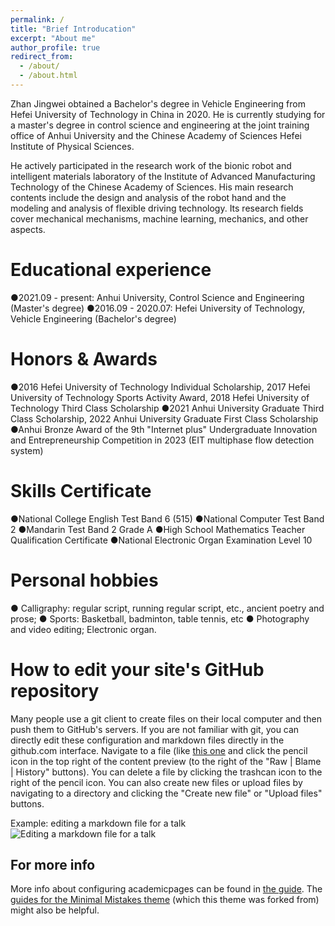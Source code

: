 ```yaml
---
permalink: /
title: "Brief Introducation"
excerpt: "About me"
author_profile: true
redirect_from: 
  - /about/
  - /about.html
---
```


Zhan Jingwei obtained a Bachelor's degree in Vehicle Engineering from Hefei University of Technology in China in 2020. He is currently studying for a master's degree in control science and engineering at the joint training office of Anhui University and the Chinese Academy of Sciences Hefei Institute of Physical Sciences.

He actively participated in the research work of the bionic robot and intelligent materials laboratory of the Institute of Advanced Manufacturing Technology of the Chinese Academy of Sciences. His main research contents include the design and analysis of the robot hand and the modeling and analysis of flexible driving technology. Its research fields cover mechanical mechanisms, machine learning, mechanics, and other aspects.

Educational experience
======
●2021.09 - present: Anhui University, Control Science and Engineering (Master's degree)
●2016.09 - 2020.07: Hefei University of Technology, Vehicle Engineering (Bachelor's degree)

Honors & Awards
======
●2016 Hefei University of Technology Individual Scholarship, 2017 Hefei University of Technology Sports Activity Award, 2018 Hefei University of Technology Third Class Scholarship
●2021 Anhui University Graduate Third Class Scholarship, 2022 Anhui University Graduate First Class Scholarship
●Anhui Bronze Award of the 9th "Internet plus" Undergraduate Innovation and Entrepreneurship Competition in 2023 (EIT multiphase flow detection system)

Skills Certificate
======
●National College English Test Band 6 (515)
●National Computer Test Band 2
●Mandarin Test Band 2 Grade A
●High School Mathematics Teacher Qualification Certificate
●National Electronic Organ Examination Level 10

Personal hobbies
======
● Calligraphy: regular script, running regular script, etc., ancient poetry and prose;
● Sports: Basketball, badminton, table tennis, etc
● Photography and video editing; Electronic organ.

How to edit your site's GitHub repository
======
Many people use a git client to create files on their local computer and then push them to GitHub's servers. If you are not familiar with git, you can directly edit these configuration and markdown files directly in the github.com interface. Navigate to a file (like [this one](https://github.com/academicpages/academicpages.github.io/blob/master/_talks/2012-03-01-talk-1.md) and click the pencil icon in the top right of the content preview (to the right of the "Raw | Blame | History" buttons). You can delete a file by clicking the trashcan icon to the right of the pencil icon. You can also create new files or upload files by navigating to a directory and clicking the "Create new file" or "Upload files" buttons. 

Example: editing a markdown file for a talk
![Editing a markdown file for a talk](/images/editing-talk.png)

For more info
------
More info about configuring academicpages can be found in [the guide](https://academicpages.github.io/markdown/). The [guides for the Minimal Mistakes theme](https://mmistakes.github.io/minimal-mistakes/docs/configuration/) (which this theme was forked from) might also be helpful.
